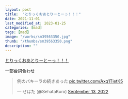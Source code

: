 ```yaml
---
layout: post
title:  "とりっくおあとりーとーっ！！！"
date: 2021-11-01
last_modified_at: 2023-01-25
categories: [mad]
tags: [mad]
image: "/works/sm39563350.jpg"
thumb: "/thumbs/sm39563350.png"
description: ""
---
```


<script type="application/javascript" src="https://embed.nicovideo.jp/watch/sm39563350/script?w=640&h=360"></script><noscript><a href="https://www.nicovideo.jp/watch/sm39563350">とりっくおあとりーとーっ！！！</a></noscript>

一部台詞合わせ

<blockquote class="twitter-tweet"><p lang="ja" dir="ltr">例のバキーラの続きあった <a href="https://t.co/Axq1TietK5">pic.twitter.com/Axq1TietK5</a></p>&mdash; せはた (@SehataKuro) <a href="https://twitter.com/SehataKuro/status/1569636115044499456?ref_src=twsrc%5Etfw">September 13, 2022</a></blockquote> <script async src="https://platform.twitter.com/widgets.js" charset="utf-8"></script>